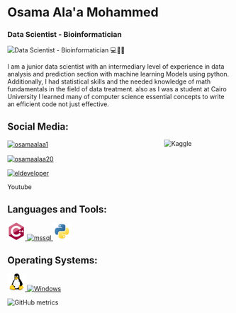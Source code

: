 # Osama Ala'a Mohammed
### Data Scientist - Bioinformatician
![Data Scientist - Bioinformatician 💻👨‍⚕️](https://media-exp1.licdn.com/dms/image/C4D16AQHmn5GRw2gT2A/profile-displaybackgroundimage-shrink_350_1400/0/1604084464936?e=1652918400&v=beta&t=nAzIcxMd2VegL3Vav1D6mDuqD8vyVnHciOWSG-1spVM)

I am a junior data scientist with an intermediary level of experience in data analysis and prediction section with machine learning Models using python. Additionally, I had statistical skills and the needed knowledge of math fundamentals in the field of data treatment. also as I was a student at Cairo University I learned many of computer science essential concepts to write an efficient code not just effective.





<h2 align="left">Social Media:</h2>
<p align="left">

  <a href="https://www.kaggle.com/osamaalaa2001/" target="_blank" rel="noreferrer"> <img align="right" src="https://www.kaggle.com/static/images/site-logo.svg" alt="Kaggle" width="150" height="150"/> </a>

  <a href="https://linkedin.com/in/osamaalaa1" target="blank"><img align="center" src="https://cdn-icons.flaticon.com/png/128/1377/premium/1377213.png?token=exp=1651592934~hmac=0e7c8f41967627132a971236a17ea1b1" alt="osamaalaa1" height="40" width="40" /></a>
  
  
  <a href="https://fb.com/osamaalaa20" target="blank"><img align="center" src="https://cdn-icons.flaticon.com/png/128/3670/premium/3670124.png?token=exp=1651593278~hmac=4d454ed1635fd8ccc034c115bf909310" alt="osamaalaa20" height="40" width="40" /></a>
  
  <a href="https://www.youtube.com/c/eldeveloper" target="blank"><img align="center" src="https://cdn-icons-png.flaticon.com/128/185/185983.png" alt="eldeveloper" height="40" width="40" /></a><p>Youtube</p>
  
</p>

<h2 align="left">Languages and Tools:</h2>
<p align="left"> <a href="https://www.w3schools.com/cpp/" target="_blank" rel="noreferrer"> <img src="https://raw.githubusercontent.com/devicons/devicon/master/icons/cplusplus/cplusplus-original.svg" alt="cplusplus" width="40" height="40"/> </a> <a href="https://www.microsoft.com/en-us/sql-server" target="_blank" rel="noreferrer"> <img src="https://www.svgrepo.com/show/303229/microsoft-sql-server-logo.svg" alt="mssql" width="40" height="40"/> </a> <a href="https://www.python.org" target="_blank" rel="noreferrer"> <img src="https://raw.githubusercontent.com/devicons/devicon/master/icons/python/python-original.svg" alt="python" width="40" height="40"/> </a> </p>

<h2 align="left">Operating Systems:</h2>
<a href="https://www.linux.org/" target="_blank" rel="noreferrer"> <img src="https://raw.githubusercontent.com/devicons/devicon/master/icons/linux/linux-original.svg" alt="linux" width="40" height="40"/> </a>
<a href="https://www.microsoft.com/en-us/windows/" target="_blank" rel="noreferrer"> <img src="https://cdn-icons-png.flaticon.com/512/270/270831.png" alt="Windows" width="40" height="40"/> </a> </p>


![GitHub metrics](https://metrics.lecoq.io/OsamaAlaa1)  




